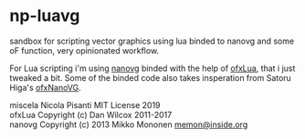 np-luavg
=====================================
sandbox for scripting vector graphics using lua binded to nanovg and some oF function, very opinionated workflow.

For Lua scripting i'm using [nanovg](https://github.com/memononen/nanovg) binded with the help of [ofxLua](https://github.com/danomatika/ofxLua), that i just tweaked a bit. Some of the binded code also takes insperation from Satoru Higa's [ofxNanoVG](https://github.com/satoruhiga/ofxNanoVG).

miscela Nicola Pisanti MIT License 2019   
ofxLua Copyright (c) Dan Wilcox 2011-2017   
nanovg Copyright (c) 2013 Mikko Mononen memon@inside.org    

